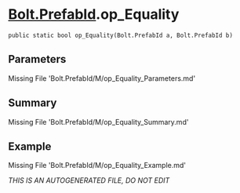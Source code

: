 # [Bolt.PrefabId](Types/Bolt.PrefabId.md).op_Equality
`public static bool op_Equality(Bolt.PrefabId a, Bolt.PrefabId b)`
## Parameters
Missing File 'Bolt.PrefabId/M/op_Equality_Parameters.md'
## Summary
Missing File 'Bolt.PrefabId/M/op_Equality_Summary.md'
## Example
Missing File 'Bolt.PrefabId/M/op_Equality_Example.md'

*THIS IS AN AUTOGENERATED FILE, DO NOT EDIT*
